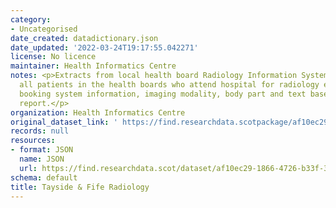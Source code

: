 ```yaml
---
category:
- Uncategorised
date_created: datadictionary.json
date_updated: '2022-03-24T19:17:55.042271'
license: No licence
maintainer: Health Informatics Centre
notes: <p>Extracts from local health board Radiology Information System (RIS). - covers
  all patients in the health boards who attend hospital for radiology exams, and includes
  booking system information, imaging modality, body part and text based radiology
  report.</p>
organization: Health Informatics Centre
original_dataset_link: ' https://find.researchdata.scotpackage/af10ec29-1866-4726-b33f-3948afe182f2'
records: null
resources:
- format: JSON
  name: JSON
  url: https://find.researchdata.scot/dataset/af10ec29-1866-4726-b33f-3948afe182f2/resource/af10ec29-1866-4726-b33f-3948afe182f2/download/datadictionary.json
schema: default
title: Tayside & Fife Radiology
---
```

